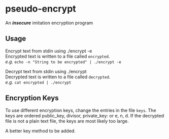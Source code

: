 pseudo-encrypt
==============

An ***insecure*** imitation encryption program

Usage
-----

Encrypt text from stdin using ./encrypt -e  
Encrypted text is written to a file called `encrypted`.  
*e.g.* `echo -n "String to be encrypted" | ./encrypt -e`

Decrypt text from stdin using ./encrypt  
Decrypted text is written to a file called `decrypted`.  
*e.g.* `cat encrypted | ./encrypt`

Encryption Keys
---------------

To use different encryption keys, change the entries in the file `keys`. The keys are ordered public_key, divisor, private_key: or e, n, d. If the decrypted file is not a plain text file, the keys are most likely too large.

A better key method to be added.
